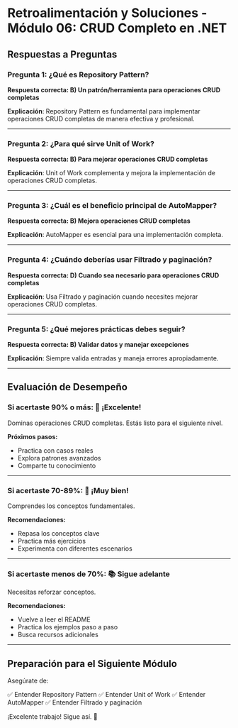 # Retroalimentación y Soluciones - Módulo 06: CRUD Completo en .NET

## Respuestas a Preguntas

### Pregunta 1: ¿Qué es Repository Pattern?
**Respuesta correcta: B) Un patrón/herramienta para operaciones CRUD completas**

**Explicación**: Repository Pattern es fundamental para implementar operaciones CRUD completas de manera efectiva y profesional.

---

### Pregunta 2: ¿Para qué sirve Unit of Work?
**Respuesta correcta: B) Para mejorar operaciones CRUD completas**

**Explicación**: Unit of Work complementa y mejora la implementación de operaciones CRUD completas.

---

### Pregunta 3: ¿Cuál es el beneficio principal de AutoMapper?
**Respuesta correcta: B) Mejora operaciones CRUD completas**

**Explicación**: AutoMapper es esencial para una implementación completa.

---

### Pregunta 4: ¿Cuándo deberías usar Filtrado y paginación?
**Respuesta correcta: D) Cuando sea necesario para operaciones CRUD completas**

**Explicación**: Usa Filtrado y paginación cuando necesites mejorar operaciones CRUD completas.

---

### Pregunta 5: ¿Qué mejores prácticas debes seguir?
**Respuesta correcta: B) Validar datos y manejar excepciones**

**Explicación**: Siempre valida entradas y maneja errores apropiadamente.

---

## Evaluación de Desempeño

### Si acertaste 90% o más: 🌟 ¡Excelente!
Dominas operaciones CRUD completas. Estás listo para el siguiente nivel.

**Próximos pasos:**
- Practica con casos reales
- Explora patrones avanzados
- Comparte tu conocimiento

---

### Si acertaste 70-89%: 💪 ¡Muy bien!
Comprendes los conceptos fundamentales.

**Recomendaciones:**
- Repasa los conceptos clave
- Practica más ejercicios
- Experimenta con diferentes escenarios

---

### Si acertaste menos de 70%: 📚 Sigue adelante
Necesitas reforzar conceptos.

**Recomendaciones:**
- Vuelve a leer el README
- Practica los ejemplos paso a paso
- Busca recursos adicionales

---

## Preparación para el Siguiente Módulo

Asegúrate de:

✅ Entender Repository Pattern
✅ Entender Unit of Work
✅ Entender AutoMapper
✅ Entender Filtrado y paginación

¡Excelente trabajo! Sigue así. 🚀
